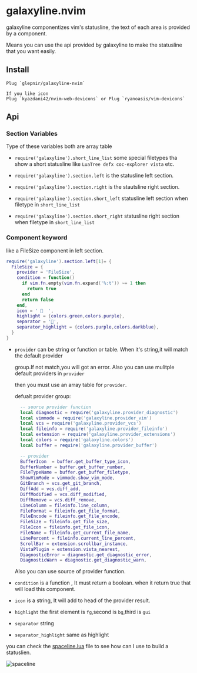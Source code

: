 # galaxyline.nvim

galaxyline componentizes vim's statusline, the text of each area is provided by a component.

Means you can use the api provided by galaxyline to make the statusline that you want easily.

## Install

```vim
Plug `glepnir/galaxyline-nvim`

If you like icon
Plug `kyazdani42/nvim-web-devicons` or Plug `ryanoasis/vim-devicons`
```

## Api

### Section Variables

Type of these variables both are array table

- `require('galaxyline').short_line_list`  some special filetypes tha show a short statusline like 
  `LuaTree defx coc-explorer vista` etc.

- `require('galaxyline').section.left` is the statusline left section.

- `require('galaxyline').section.right` is the stautsline right section.

- `require('galaxyline').section.short_left` statusline left section when filetype in `short_line_list`

- `require('galaxyline').section.short_right` statusline right section when filetype in `short_line_list`


### Component keyword

like a FileSize component in left section.

```lua
require('galaxyline').section.left[1]= {
  FileSize = {
    provider = 'FileSize',
    condition = function()
      if vim.fn.empty(vim.fn.expand('%:t')) ~= 1 then
        return true
      end
      return false
    end,
    icon = '   ',
    highlight = {colors.green,colors.purple},
    separator = '',
    separator_highlight = {colors.purple,colors.darkblue},
  }
}
```
- `provider` can be string or function or table. When it's string,it will match the default provider

  group.If not match,you will got an error. Also you can use mulitple default providers in `provider`

  then you must use an array table for `provider`.

  defualt provider group:

  ```lua
    -- source provider function
    local diagnostic = require('galaxyline.provider_diagnostic')
    local vimmode = require('galaxyline.provider_vim')
    local vcs = require('galaxyline.provider_vcs')
    local fileinfo = require('galaxyline.provider_fileinfo')
    local extension = require('galaxyline.provider_extensions')
    local colors = require('galaxyline.colors')
    local buffer = require('galaxyline.provider_buffer')

    -- provider 
    BufferIcon  = buffer.get_buffer_type_icon,
    BufferNumber = buffer.get_buffer_number,
    FileTypeName = buffer.get_buffer_filetype,
    ShowVimMode = vimmode.show_vim_mode,
    GitBranch = vcs.get_git_branch,
    DiffAdd = vcs.diff_add,
    DiffModified = vcs.diff_modified,
    DiffRemove = vcs.diff_remove,
    LineColumn = fileinfo.line_column,
    FileFormat = fileinfo.get_file_format,
    FileEncode = fileinfo.get_file_encode,
    FileSize = fileinfo.get_file_size,
    FileIcon = fileinfo.get_file_icon,
    FileName = fileinfo.get_current_file_name,
    LinePercent = fileinfo.current_line_percent,
    ScrollBar = extension.scrollbar_instance,
    VistaPlugin = extension.vista_nearest,
    DiagnosticError = diagnostic.get_diagnostic_error,
    DiagnosticWarn = diagnostic.get_diagnostic_warn,
  ```
  Also you can use source of provider  function.

- `condition` is a function , It must return a boolean. when it return true that will load this
  component.

- `icon` is a string, It will add to head of the provider result.

- `highlight` the first element is `fg`,second is `bg`,third is `gui`

- `separator` string

- `separator_highlight` same as highlight


you can check the [spaceline.lua](./example/spaceline.lua) file to see how can I use to build
a statuslien.

![spaceline](https://user-images.githubusercontent.com/41671631/97022368-9d12fb80-1586-11eb-868b-f0230c0b02e4.png)
